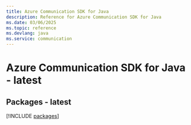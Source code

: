```yaml
---
title: Azure Communication SDK for Java
description: Reference for Azure Communication SDK for Java
ms.date: 03/06/2025
ms.topic: reference
ms.devlang: java
ms.service: communication
---
```

# Azure Communication SDK for Java - latest
## Packages - latest
[!INCLUDE [packages](communication-index.md)]